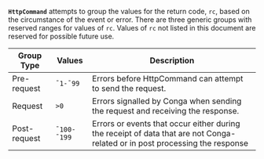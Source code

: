 **`HttpCommand`** attempts to group the values for the return code, `rc`, based on the circumstance of the event or error. There are three generic groups with reserved ranges for values of `rc`. Values of `rc` not listed in this document are reserved for possible future use.

|Group Type|Values|Description|
|-|-|-|
|Pre-request|`¯1-¯99`|Errors before HttpCommand can attempt to send the request.|
|Request|`>0`|Errors signalled by Conga when sending the request and receiving the response.|
|Post-request|`¯100-¯199`|Errors or events that occur either during the receipt of data that are not Conga-related or in post processing the response|. 
